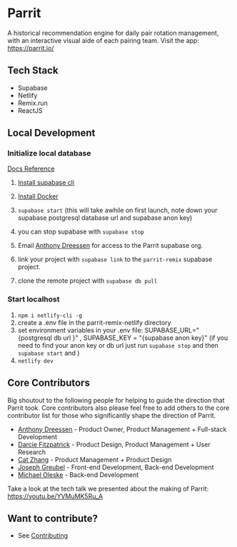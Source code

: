 # Parrit

A historical recommendation engine for daily pair rotation management, with an interactive visual aide of each pairing team.
Visit the app: https://parrit.io/

## Tech Stack

- Supabase
- Netlify
- Remix.run
- ReactJS

## Local Development

### Initialize local database

[Docs Reference](https://supabase.com/docs/guides/cli/getting-started)

1. [Install supabase cli](https://supabase.com/docs/guides/cli/getting-started)
2. [Install Docker](https://docs.docker.com/get-docker/)
3. `supabase start` (this will take awhile on first launch, note down your supabase postgresql database url and supabase anon key)
4. you can stop supabase with `supabase stop`
5. Email [Anthony Dreessen](mailto:anthonydreessen@gmail.com) for access to the Parrit supabase org.

5. link your project with `supabase link` to the `parrit-remix` supabase project.
6. clone the remote project with `supabase db pull`

### Start localhost

1. `npm i netlify-cli -g`
2. create a .env file in the parrit-remix-netlify directory
3. set environment variables in your .env file: SUPABASE_URL="{postgresql db url }" , SUPABASE_KEY = "{supabase anon key}" (if you need to find your anon key or db url just run `supabase stop` and then `supabase start` and )
4. `netlify dev`

## Core Contributors

Big shoutout to the following people for helping to guide the direction that Parrit took. Core contributors also please feel free to add others to the core contributor list for those who significantly shape the direction of Parrit.

- [Anthony Dreessen](mailto:anthonydreessen@gmail.com) - Product Owner, Product Management + Full-stack Development
- [Darcie Fitzpatrick](mailto:darciefitzpatrick@gmail.com) - Product Design, Product Management + User Research
- [Cat Zhang](mailto:cielzee@gmail.com) - Product Management + Product Design
- [Joseph Greubel](mailto:joegreubel1@gmail.com) - Front-end Development, Back-end Development
- [Michael Oleske](mailto:moleske@pivotal.io) - Back-end Development

Take a look at the tech talk we presented about the making of Parrit: https://youtu.be/YVMuMK5Ru_A

## Want to contribute?

- See [Contributing](./docs/Contributing.md)
